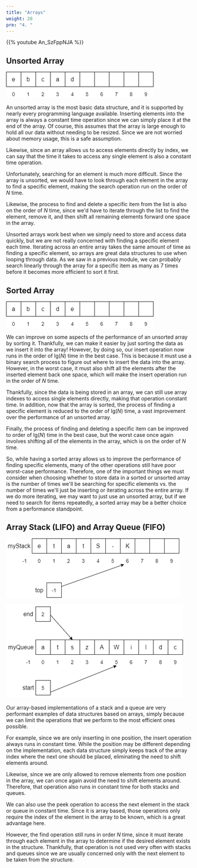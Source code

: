 ```yaml
---
title: "Arrays"
weight: 20
pre: "4. "
---
```

{{% youtube An_SzFppNJA %}}

## Unsorted Array

![Unsorted Array](../../images/12/12.4.uarray.png)
 
An unsorted array is the most basic data structure, and it is supported by nearly every programming language available. Inserting elements into the array is always a constant time operation since we can simply place it at the end of the array. Of course, this assumes that the array is large enough to hold all our data without needing to be resized. Since we are not worried about memory usage, this is a safe assumption. 

Likewise, since an array allows us to access elements directly by index, we can say that the time it takes to access any single element is also a constant time operation. 

Unfortunately, searching for an element is much more difficult. Since the array is unsorted, we would have to look through each element in the array to find a specific element, making the search operation run on the order of $N$ time.

Likewise, the process to find and delete a specific item from the list is also on the order of $N$ time, since we'd have to iterate through the list to find the element, remove it, and then shift all remaining elements forward one space in the array. 

Unsorted arrays work best when we simply need to store and access data quickly, but we are not really concerned with finding a specific element each time. Iterating across an entire array takes the same amount of time as finding a specific element, so arrays are great data structures to use when looping through data. As we saw in a previous module, we can probably search linearly through the array for a specific item as many as 7 times before it becomes more efficient to sort it first. 

## Sorted Array

![Sorted Array](../../images/12/12.4.sarray.png)
 
We can improve on some aspects of the performance of an unsorted array by sorting it. Thankfully, we can make it easier by just sorting the data as we insert it into the array! However, by doing so, our insert operation now runs in the order of $\text{lg}(N)$ time in the best case.  This is because it must use a binary search process to figure out where to insert the data into the array. However, in the worst case, it must also shift all the elements after the inserted element back one space, which will make the insert operation run in the order of $N$ time. 

Thankfully, since the data is being stored in an array, we can still use array indexes to access single elements directly, making that operation constant time.
In addition, now that the array is sorted, the process of finding a specific element is reduced to the order of $\text{lg}(N)$ time, a vast improvement over the performance of an unsorted array.

Finally, the process of finding and deleting a specific item can be improved to order of $\text{lg}(N)$ time in the best case, but the worst case once again involves shifting all of the elements in the array, which is on the order of $N$ time.

So, while having a sorted array allows us to improve the performance of finding specific elements, many of the other operations still have poor worst-case performance. Therefore, one of the important things we must consider when choosing whether to store data in a sorted or unsorted array is the number of times we'll be searching for specific elements vs. the number of times we'll just be inserting or iterating across the entire array. If we do more iterating, we may want to just use an unsorted array, but if we need to search for items repeatedly, a sorted array may be a better choice from a performance standpoint.

## Array Stack (LIFO) and Array Queue (FIFO)

![Stack](../../images/12/12.4.stack.png)

![Queue](../../images/12/12.4.queue.png)
 
Our array-based implementations of a stack and a queue are very performant examples of data structures based on arrays, simply because we can limit the operations that we perform to the most efficient ones possible.

For example, since we are only inserting in one position, the insert operation always runs in constant time. While the position may be different depending on the implementation, each data structure simply keeps track of the array index where the next one should be placed, eliminating the need to shift elements around.

Likewise, since we are only allowed to remove elements from one position in the array, we can once again avoid the need to shift elements around. Therefore, that operation also runs in constant time for both stacks and queues. 

We can also use the peek operation to access the next element in the stack or queue in constant time. Since it is array based, those operations only require the index of the element in the array to be known, which is a great advantage here. 

However, the find operation still runs in order $N$ time, since it must iterate through each element in the array to determine if the desired element exists in the structure. Thankfully, that operation is not used very often with stacks and queues since we are usually concerned only with the next element to be taken from the structure. 
